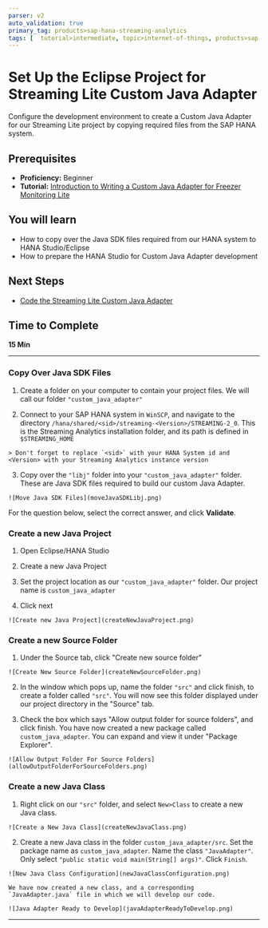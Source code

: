```yaml
---
parser: v2
auto_validation: true
primary_tag: products>sap-hana-streaming-analytics
tags: [  tutorial>intermediate, topic>internet-of-things, products>sap-hana-streaming-analytics, products>sap-hana\,-express-edition ]
---
```


# Set Up the Eclipse Project for Streaming Lite Custom Java Adapter
<!-- description --> Configure the development environment to create a Custom Java Adapter for our Streaming Lite project by copying required files from the SAP HANA system.

## Prerequisites  
 - **Proficiency:** Beginner
 - **Tutorial:** [Introduction to Writing a Custom Java Adapter for Freezer Monitoring Lite](https://developers.sap.com/tutorials/hsa-lite-custom-java-adapter-part1.html)

## You will learn  
- How to copy over the Java SDK files required from our HANA system to HANA Studio/Eclipse
- How to prepare the HANA Studio for Custom Java Adapter development

## Next Steps
- [Code the Streaming Lite Custom Java Adapter](https://developers.sap.com/tutorials/hsa-lite-custom-java-adapter-part3.html)
## Time to Complete
**15 Min**

---

### Copy Over Java SDK Files


  1. Create a folder on your computer to contain your project files. We will call our folder `"custom_java_adapter"`

  2. Connect to your SAP HANA system in `WinSCP`, and navigate to the directory `/hana/shared/<sid>/streaming-<Version>/STREAMING-2_0`. This is the Streaming Analytics installation folder, and its path is defined in `$STREAMING_HOME`

    > Don't forget to replace `<sid>` with your HANA System id and <Version> with your Streaming Analytics instance version

  3. Copy over the `"libj"` folder into your `"custom_java_adapter"` folder. These are Java SDK files required to build our custom Java Adapter.

    ![Move Java SDK Files](moveJavaSDKLibj.png)

For the question below, select the correct answer, and click **Validate**.



### Create a new Java Project


  1. Open Eclipse/HANA Studio

  2. Create a new Java Project

  3. Set the project location as our `"custom_java_adapter"` folder. Our project name is `custom_java_adapter`

  4. Click next


    ![Create new Java Project](createNewJavaProject.png)



### Create a new Source Folder


  1. Under the Source tab, click "Create new source folder"


    ![Create New Source Folder](createNewSourceFolder.png)


  2. In the window which pops up, name the folder `"src"` and click finish, to create a folder called `"src"`. You will now see this folder displayed under our project directory in the "Source" tab.

  3. Check the box which says "Allow output folder for source folders", and click finish. You have now created a new package called `custom_java_adapter`. You can expand and view it under "Package Explorer".


    ![Allow Output Folder For Source Folders](allowOutputFolderForSourceFolders.png)


### Create a new Java Class


  1. Right click on our `"src"` folder, and select `New>Class` to create a new Java class.


    ![Create a New Java Class](createNewJavaClass.png)


  2. Create a new Java class in the folder `custom_java_adapter/src`. Set the package name as `custom_java_adapter`. Name the class `"JavaAdapter"`. Only select `"public static void main(String[] args)"`. Click `Finish`.

    ![New Java Class Configuration](newJavaClassConfiguration.png)

    We have now created a new class, and a corresponding `JavaAdapter.java` file in which we will develop our code.

    ![Java Adapter Ready to Develop](javaAdapterReadyToDevelop.png)


---

